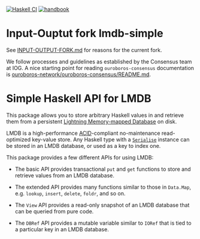 [![Haskell CI](https://img.shields.io/github/actions/workflow/status/input-output-hk/lmdb-simple/haskell.yml?label=Build&style=for-the-badge)](https://github.com/input-output-hk/lmdb-simple/actions/workflows/haskell.yml)
[![handbook](https://img.shields.io/badge/policy-Cardano%20Engineering%20Handbook-informational?style=for-the-badge)](https://input-output-hk.github.io/cardano-engineering-handbook)

# Input-Ouptut fork lmdb-simple

See [INPUT-OUTPUT-FORK.md](./INPUT-OUPUT-FORK.md) for reasons for the current
fork.

We follow processes and guidelines as established by the Consensus team at IOG.
A nice starting point for reading `ouroboros-consensus` documentation is
[ouroboros-network/ouroboros-consensus/README.md](
https://github.com/input-output-hk/ouroboros-consensus/blob/main/README.md).

# Simple Haskell API for LMDB

This package allows you to store arbitrary Haskell values in and retrieve them
from a persistent [Lightning Memory-mapped Database][LMDB] on disk.

  [LMDB]: https://symas.com/lightning-memory-mapped-database/

LMDB is a high-performance [ACID][]-compliant no-maintenance read-optimized
key-value store. Any Haskell type with a [`Serialise`][Serialise] instance can
be stored in an LMDB database, or used as a key to index one.

  [ACID]: https://en.wikipedia.org/wiki/ACID
  [Serialise]: https://hackage.haskell.org/package/serialise/docs/Codec-Serialise-Tutorial.html#g:3

This package provides a few different APIs for using LMDB:

  * The basic API provides transactional `put` and `get` functions to store
    and retrieve values from an LMDB database.

  * The extended API provides many functions similar to those in `Data.Map`,
    e.g. `lookup`, `insert`, `delete`, `foldr`, and so on.

  * The `View` API provides a read-only snapshot of an LMDB database that can
    be queried from pure code.

  * The `DBRef` API provides a mutable variable similar to `IORef` that is
    tied to a particular key in an LMDB database.

